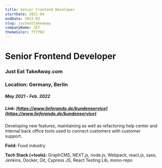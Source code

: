 ```yaml
---
title: Senior Frontend Developer
startDate: 2021-04
endDate: 2022-02
slug: justeattakeaway
companyName: JET
themeColor: ff7f02
---
```


# Senior Frontend Developer

### Just Eat TakeAway.com

### Location: Germany, Berlin

##### May 2021 - Feb. 2022

##### Link: [https://www.lieferando.de/kundenservice](https://www.lieferando.de/kundenservice)

Developing new features, maintaining as well as refactoring help center and internal back office tools used to connect customers with customer support.

**Field:**
Food industry

**Tech Stack (+tools):**
GraphCMS, NEXT.js, node.js, Webpack, react.js, sass, Jenkins, Docker, Git, Cypress JS, React Testing Lib, mono-repo
